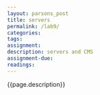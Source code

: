 ```yaml
---  
layout: parsons_post  
title: servers
permalink: /lab9/  
categories:   
tags:  
assignment: 
description: servers and CMS
assignment-due: 
readings: 
---  
```



{{page.description}}

